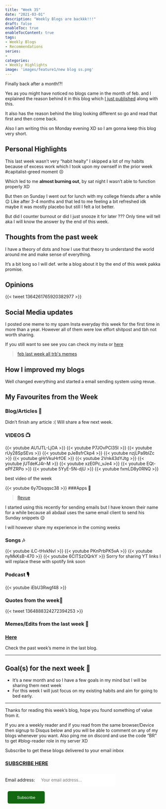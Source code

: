 ```yaml
---
title: "Week 35"
date: "2021-03-01"
description: "Weekly Blogs are backkk!!!"
draft: false
enableToc: true
enableTocContent: true
tags:
- Weekly Blogs 
- Recommendations 
series:
-
categories:
- Weekly Highlights
image: 'images/feature1/new blog ss.png'
---
```


Finally back after a month!?!

Yes as you might have noticed no blogs came in the month of feb. and I explained the reason behind it in this blog which [I just published](https://blog.teeaarbee.com/archives/why-does-the-website-look-different/) along with this.
 
It also has the reason behind the blog looking different so go and read that first and then come back.
 
Also I am writing this on Monday evening XD so I am gonna keep this blog very short.

## Personal Highlights 
This last week wasn’t very “habit healty” I skipped a lot of my habits because of excess work which I took upon my ownself in the prior week #capitalist-greed moment 😣

Which led to me **almost burning out**, by sat night I wasn’t able to function properly XD

But then on Sunday I went out for lunch with my college friends after a while 😌 Like after 3-4 months and that led to me feeling a bit refreshed idk maybe 
it was mostly placebo but still I felt a lot better. 

But did I counter burnout or did I just snooze it for later ??? Only time will tell aka I will know the answer by the end of this week.

## Thoughts from the past week
I have a theory of dots and how I use that theory to understand the world around me and make sense of everything.

It’s a bit long so I will def. write a blog about it by the end of this week pakka promise.

## Opinions 
{{< tweet 1364261765920382977 >}}

## Social Media updates 
I posted one meme to my spam Insta everyday this week for the first time in more than a year.
However all of them were low effort shitpost and tbh not worth sharing.

If you still want to see see you can check my insta or [here](https://imgur.com/a/msOkoPW)

<blockquote class="imgur-embed-pub" lang="en" data-id="a/msOkoPW"  ><a href="//imgur.com/a/msOkoPW">feb last week all trb&#39;s memes</a></blockquote><script async src="//s.imgur.com/min/embed.js" charset="utf-8"></script>

## How I improved my blogs 
Well changed everything and started a email sending system using revue.

## My Favourites from the Week 
### Blog/Articles 📑
Didn’t finish any article :( 
Will share a few next week.
### VIDEOS 📺
{{< youtube AU1JTL-LjOA >}}
 {{< youtube P7JOvPCl35I >}}
 {{< youtube rUy28SpSEvs >}}
 {{< youtube pJe8sfrCkp4 >}}
 {{< youtube nzjLPa9blZc >}}
 {{< youtube gHrVkuHrfOE >}}
 {{< youtube 2Vnk43dYJtg >}}
 {{< youtube jUTdeKJ4r-M >}}
 {{< youtube xzE0Pc_vJe4 >}}
 {{< youtube EQt-ePFZRPo >}}
 {{< youtube 5YyE-5N-djU >}}
 {{< youtube fxmLD8y0RNQ >}}

best video of the week

 {{< youtube 6y7Dsqqsc38 >}}
###Apps 📱 
> [Revue](https://bit.ly/3r7iMXI)

I started using this recently for sending emails but I have known their name for a while because ali abdaal uses the same email client to send his Sunday snippets 😌

I will however share my experience in the coming weeks
<br>
### Songs 🎶
{{< youtube iLC-tHvkNvI >}}
 {{< youtube PKnPrbPK5vA >}}
 {{< youtube nyMkKsB-470 >}}
 {{< youtube 6ClTSzOQrkY >}}
Sorry for sharing YT links I will replace these with spotify link soon
### Podcast 🎙
{{< youtube iEbU3Rwgf48 >}}
### Quotes from the week📃
{{< tweet 1364888324272394253 >}}

### Memes/Edits from the last week 🐒

### [Here](https://bit.ly/trbweek35memes)

Check the past week’s meme in the last blog.

----

## Goal(s) for the next week 🥅

- It’s a new month and so I have a few goals in my mind but I will be sharing them next week
- For this week I will just focus on my existing habits and aim for going to bed early.

----

Thanks for reading this week’s blog, hope you found something of value from it.

If you are a weekly reader and if you read from the same browser/Device then signup to Disqus below and you will be able to comment on any of my blogs whenever you want. Also ping me on discord and use the code “BR” to get #blog-reader role in my server XD

Subscribe to get these blogs delivered to your email inbox

### [SUBSCRIBE HERE](https://teeaarbee.com/#blog)
<div id="revue-embed">
<form action="https://www.getrevue.co/profile/teeaarbee/add_subscriber" method="post" id="revue-form" name="revue-form" target="_blank">
	<div class="revue-form-group">
	<label for="member_email">Email address: </label>
	<input class="mb-24 revue-form-field" placeholder="Your email address..." type="email" name="member[email]" id="member_email" style="width: 250px;padding: 8px;border-radius: 5px;font-family: inherit;border: 0;height: 40px;margin: 8px;">
	<div class="revue-form-actions" style="display: inline-block;">
		<input type="submit" class="button__large" value="Subscribe" name="member[subscribe]" id="member_submit" style="border: 0;height: 40px;width:120px;border-radius: 5px;background:#126710;color:#ffffff;cursor:pointer;margin: 8px;">
	</div>
	</div>
</form>
</div>

